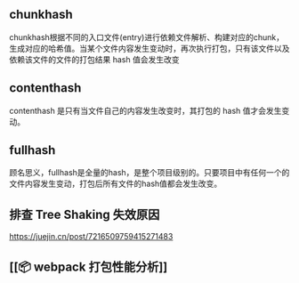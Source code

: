 ## chunkhash
chunkhash根据不同的入口文件(entry)进行依赖文件解析、构建对应的chunk，生成对应的哈希值。当某个文件内容发生变动时，再次执行打包，只有该文件以及依赖该文件的文件的打包结果 hash 值会发生改变

## contenthash
contenthash 是只有当文件自己的内容发生改变时，其打包的 hash 值才会发生变动。

## fullhash
顾名思义，fullhash是全量的hash，是整个项目级别的。只要项目中有任何一个的文件内容发生变动，打包后所有文件的hash值都会发生改变。

## 排查 Tree Shaking 失效原因
https://juejin.cn/post/7216509759415271483

## [[📦 webpack 打包性能分析]]
